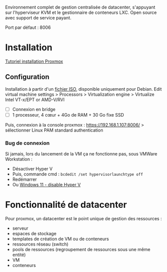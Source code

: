 Environnement complet de gestion centralisée de datacenter, s'appuyant sur l'hyperviseur KVM et le gestionnaire de conteneurs LXC. 
Open source avec support de service payant. 

Port par défaut : 8006

# Installation

[Tutoriel installation Proxmox](https://chrtophe.developpez.com/tutoriels/proxmox/)

## Configuration
Installation à partir d'un [fichier ISO](https://www.proxmox.com/en/downloads/category/iso-images-pve), disponible uniquement pour Debian. 
Edit virtual machine settings > Processors > Virtualization engine > Virtualize Intel VT-x/EPT or AMD-V/RVI
- [ ] Connexion en bridge
- [ ] 1 processeur, 4 cœur + 4Go de RAM + 30 Go fixe SSD

Puis, connexion à la console proxmox : https://192.168.1.107:8006/
	> sélectionner Linux PAM standard authentication
### Bug de connexion
Si jamais, lors du lancement de la VM ça ne fonctionne pas, sous VMWare Workstation : 
- Désactiver Hyper V
- Puis, commande cmd :
`bcdedit /set hypervisorlaunchtype off`
- Redémarrer
- Ou [Windows 11 - disable Hyper V](https://www.makeuseof.com/windows-11-disable-hyper-v/)

# Fonctionnalité de datacenter

Pour proxmox, un datacenter est le point unique de gestion des ressources : 
- serveur
- espaces de stockage 
- templates de création de VM ou de conteneurs
- ressources réseau (switch)
- pools de ressources (regroupement de ressources sous une même entité)
- VM
- conteneurs